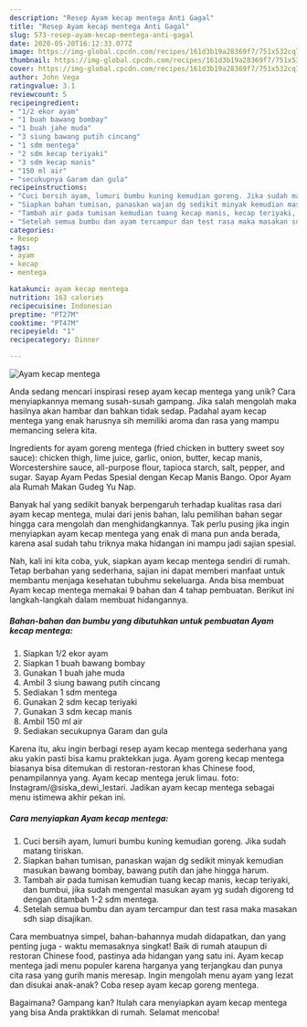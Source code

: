 ```yaml
---
description: "Resep Ayam kecap mentega Anti Gagal"
title: "Resep Ayam kecap mentega Anti Gagal"
slug: 573-resep-ayam-kecap-mentega-anti-gagal
date: 2020-05-20T16:12:33.077Z
image: https://img-global.cpcdn.com/recipes/161d3b19a28369f7/751x532cq70/ayam-kecap-mentega-foto-resep-utama.jpg
thumbnail: https://img-global.cpcdn.com/recipes/161d3b19a28369f7/751x532cq70/ayam-kecap-mentega-foto-resep-utama.jpg
cover: https://img-global.cpcdn.com/recipes/161d3b19a28369f7/751x532cq70/ayam-kecap-mentega-foto-resep-utama.jpg
author: John Vega
ratingvalue: 3.1
reviewcount: 5
recipeingredient:
- "1/2 ekor ayam"
- "1 buah bawang bombay"
- "1 buah jahe muda"
- "3 siung bawang putih cincang"
- "1 sdm mentega"
- "2 sdm kecap teriyaki"
- "3 sdm kecap manis"
- "150 ml air"
- "secukupnya Garam dan gula"
recipeinstructions:
- "Cuci bersih ayam, lumuri bumbu kuning kemudian goreng. Jika sudah matang tiriskan."
- "Siapkan bahan tumisan, panaskan wajan dg sedikit minyak kemudian masukan bawang bombay, bawang putih dan jahe hingga harum."
- "Tambah air pada tumisan kemudian tuang kecap manis, kecap teriyaki, dan bumbui, jika sudah mengental masukan ayam yg sudah digoreng td dengan ditambah 1-2 sdm mentega."
- "Setelah semua bumbu dan ayam tercampur dan test rasa maka masakan sdh siap disajikan."
categories:
- Resep
tags:
- ayam
- kecap
- mentega

katakunci: ayam kecap mentega 
nutrition: 163 calories
recipecuisine: Indonesian
preptime: "PT27M"
cooktime: "PT47M"
recipeyield: "1"
recipecategory: Dinner

---
```



![Ayam kecap mentega](https://img-global.cpcdn.com/recipes/161d3b19a28369f7/751x532cq70/ayam-kecap-mentega-foto-resep-utama.jpg)

Anda sedang mencari inspirasi resep ayam kecap mentega yang unik? Cara menyiapkannya memang susah-susah gampang. Jika salah mengolah maka hasilnya akan hambar dan bahkan tidak sedap. Padahal ayam kecap mentega yang enak harusnya sih memiliki aroma dan rasa yang mampu memancing selera kita.

Ingredients for ayam goreng mentega (fried chicken in buttery sweet soy sauce): chicken thigh, lime juice, garlic, onion, butter, kecap manis, Worcestershire sauce, all-purpose flour, tapioca starch, salt, pepper, and sugar. Sayap Ayam Pedas Spesial dengan Kecap Manis Bango. Opor Ayam ala Rumah Makan Gudeg Yu Nap.

Banyak hal yang sedikit banyak berpengaruh terhadap kualitas rasa dari ayam kecap mentega, mulai dari jenis bahan, lalu pemilihan bahan segar hingga cara mengolah dan menghidangkannya. Tak perlu pusing jika ingin menyiapkan ayam kecap mentega yang enak di mana pun anda berada, karena asal sudah tahu triknya maka hidangan ini mampu jadi sajian spesial.


Nah, kali ini kita coba, yuk, siapkan ayam kecap mentega sendiri di rumah. Tetap berbahan yang sederhana, sajian ini dapat memberi manfaat untuk membantu menjaga kesehatan tubuhmu sekeluarga. Anda bisa membuat Ayam kecap mentega memakai 9 bahan dan 4 tahap pembuatan. Berikut ini langkah-langkah dalam membuat hidangannya.

<!--inarticleads1-->

##### Bahan-bahan dan bumbu yang dibutuhkan untuk pembuatan Ayam kecap mentega:

1. Siapkan 1/2 ekor ayam
1. Siapkan 1 buah bawang bombay
1. Gunakan 1 buah jahe muda
1. Ambil 3 siung bawang putih cincang
1. Sediakan 1 sdm mentega
1. Gunakan 2 sdm kecap teriyaki
1. Gunakan 3 sdm kecap manis
1. Ambil 150 ml air
1. Sediakan secukupnya Garam dan gula


Karena itu, aku ingin berbagi resep ayam kecap mentega sederhana yang aku yakin pasti bisa kamu praktekkan juga. Ayam goreng kecap mentega biasanya bisa ditemukan di restoran-restoran khas Chinese food, penampilannya yang. Ayam kecap mentega jeruk limau. foto: Instagram/@siska_dewi_lestari. Jadikan ayam kecap mentega sebagai menu istimewa akhir pekan ini. 

<!--inarticleads2-->

##### Cara menyiapkan Ayam kecap mentega:

1. Cuci bersih ayam, lumuri bumbu kuning kemudian goreng. Jika sudah matang tiriskan.
1. Siapkan bahan tumisan, panaskan wajan dg sedikit minyak kemudian masukan bawang bombay, bawang putih dan jahe hingga harum.
1. Tambah air pada tumisan kemudian tuang kecap manis, kecap teriyaki, dan bumbui, jika sudah mengental masukan ayam yg sudah digoreng td dengan ditambah 1-2 sdm mentega.
1. Setelah semua bumbu dan ayam tercampur dan test rasa maka masakan sdh siap disajikan.


Cara membuatnya simpel, bahan-bahannya mudah didapatkan, dan yang penting juga - waktu memasaknya singkat! Baik di rumah ataupun di restoran Chinese food, pastinya ada hidangan yang satu ini. Ayam kecap mentega jadi menu populer karena harganya yang terjangkau dan punya cita rasa yang gurih manis meresap. Ingin mengolah menu ayam yang lezat dan disukai anak-anak? Coba resep ayam kecap goreng mentega. 

Bagaimana? Gampang kan? Itulah cara menyiapkan ayam kecap mentega yang bisa Anda praktikkan di rumah. Selamat mencoba!
